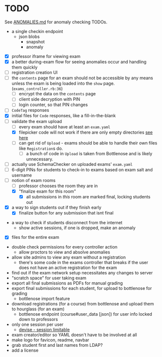 # TODO

See [ANOMALIES.md](ANOMALIES.md) for anomaly checking TODOs.

- a single checkin endpoint
  - json blobs
    - snapshot
    - anomaly
- [x] professor iframe for viewing exam
- [x] a better during-exam flow for seeing anomalies occur and handling them quickly
- [ ] registration creation UI
- [ ] the `contents` page for an exam should not be accessible by any means unless the exam is being loaded into the `show` page. (`exams_controller.rb:36`)
  - [ ] encrypt the data on the `contents` page
  - [ ] client side decryption with PIN
  - [ ] login counter, so that PIN changes
- [ ] `CodeTag` responses
- [x] initial files for `Code` responses, like a fill-in-the-blank
- [ ] validate the exam upload
  - [ ] every exam should have at least an `exam.yaml`
  - [x] filepicker code will not work if there are only empty directories [see here](https://github.com/CodeGrade/hourglass/commit/13677552dd95aefbcf64389adfd23cff5ddac7c1#commitcomment-33899283)
  - [ ] can get rid of `Upload` - exams should be able to handle their own files like `Registration`s do.
    - [ ] a bunch of code in `Upload` is taken from Bottlenose and is likely unnecessary.
- [ ] actually use SchemaChecker on uploaded exams' `exam.yaml`
- [ ] 6-digit PINs for students to check-in to exams based on exam salt and username
- [ ] notion of exam rooms
  - [ ] professor chooses the room they are in
  - [x] "finalize exam for this room"
    - [x] all submissions in *this* room are marked final, locking students out
- [x] a way to sign students out if they finish early
  - [x] finalize button for any submission that isnt final
- a way to check if students disconnect from the internet
  - show active sessions, if one is dropped, make an anomaly
- [x] files for the entire exam
- double check permissions for every controller action
  - allow proctors to view and absolve anomalies
- allow site admins to view any exam without a registration
  - there's some code in the exams controller that breaks if the user does not have an active registration for the exam
- find out if the exam network setup necessitates any changes to server
- "scratch space" for user taking exam
- export all final submissions as PDFs for manual grading
- export final submissions for each student, for upload to bottlenose for grading
  - bottlenose import feature
- download registrations (for a course) from bottlenose and upload them to hourglass (for an exam)
  - bottlenose endpoint (course#user_data [json]) for user info locked down to professors
- only one session per user
  - [devise - session limitable](https://github.com/devise-security/devise-security)
- exam creator/editor so YAML doesn't have to be involved at all
- make logo for favicon, readme, navbar
- grab student first and last names from LDAP?
- add a license
